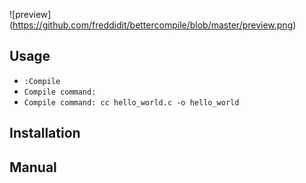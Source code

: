 ![preview] (https://github.com/freddidit/bettercompile/blob/master/preview.png)

## Usage

- ``
:Compile
``
- ``
Compile command:  
``
- ``
Compile command: cc hello_world.c -o hello_world
``

## Installation

## Manual

